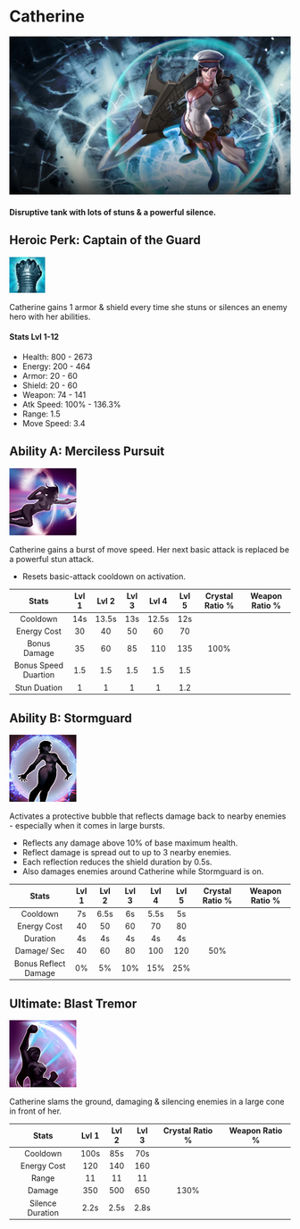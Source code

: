 # Catherine

![](../../.gitbook/assets/image%20%28119%29.png)

#### Disruptive tank with lots of stuns & a powerful silence.

## Heroic Perk: Captain of the Guard

![Captain of the Guard](../../.gitbook/assets/catherine_perk%20%281%29.png)



Catherine gains 1 armor & shield every time she stuns or silences an enemy hero with her abilities.

#### Stats Lvl 1-12

* Health: 800 - 2673
* Energy: 200 - 464
* Armor: 20 - 60
* Shield: 20 - 60
* Weapon: 74 - 141
* Atk Speed: 100% - 136.3%
* Range: 1.5
* Move Speed: 3.4

## Ability A: Merciless Pursuit

![Merciless Pursuit](../../.gitbook/assets/image%20%28208%29.png)

Catherine gains a burst of move speed. Her next basic attack is replaced be a powerful stun attack.

* Resets basic-attack cooldown on activation.

| Stats | Lvl 1 | Lvl 2 | Lvl 3 | Lvl 4 | Lvl 5 | Crystal      Ratio % | Weapon     Ratio % |
| :---: | :---: | :---: | :---: | :---: | :---: | :---: | :---: |
| Cooldown | 14s | 13.5s | 13s | 12.5s | 12s |  |  |
| Energy       Cost | 30 | 40 | 50 | 60 | 70 |  |  |
| Bonus        Damage | 35 | 60 | 85 | 110 | 135 | 100% |  |
| Bonus        Speed       Duartion | 1.5 | 1.5 | 1.5 | 1.5 | 1.5 |  |  |
| Stun           Duation | 1 | 1 | 1 | 1 | 1.2 |  |  |

## Ability B: Stormguard

![Stormguard](../../.gitbook/assets/image%20%28283%29.png)

Activates a protective bubble that reflects damage back to nearby enemies - especially when it comes in large bursts.

* Reflects any damage above 10% of base maximum health.
* Reflect damage is spread out to up to 3 nearby enemies.
* Each reflection reduces the shield duration by 0.5s.
* Also damages enemies around Catherine while Stormguard is on.

| Stats | Lvl 1 | Lvl 2 | Lvl 3 | Lvl 4 | Lvl 5 | Crystal      Ratio % | Weapon     Ratio % |
| :---: | :---: | :---: | :---: | :---: | :---: | :---: | :---: |
| Cooldown | 7s | 6.5s | 6s | 5.5s | 5s |  |  |
| Energy       Cost | 40 | 50 | 60 | 70 | 80 |  |  |
| Duration | 4s | 4s | 4s | 4s | 4s |  |  |
| Damage/   Sec | 40 | 60 | 80 | 100 | 120 | 50% |  |
| Bonus        Reflect      Damage | 0% | 5% | 10% | 15% | 25% |  |  |

## Ultimate: Blast Tremor

![Blast Tremor](../../.gitbook/assets/image%20%28127%29.png)

Catherine slams the ground, damaging & silencing enemies in a large cone in front of her.

| Stats | Lvl 1 | Lvl 2 | Lvl 3 | Crystal Ratio % | Weapon Ratio % |
| :---: | :---: | :---: | :---: | :---: | :---: |
| Cooldown | 100s | 85s | 70s |  |  |
| Energy Cost | 120 | 140 | 160 |  |  |
| Range | 11 | 11 | 11 |  |  |
| Damage | 350 | 500 | 650 | 130% |  |
| Silence Duration | 2.2s | 2.5s | 2.8s |  |  |

